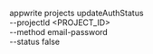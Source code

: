 appwrite projects updateAuthStatus \
        --projectId <PROJECT_ID> \
        --method email-password \
        --status false

